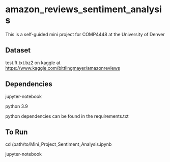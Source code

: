 # amazon_reviews_sentiment_analysis
This is a self-guided mini project for COMP4448 at the University of Denver

## Dataset
test.ft.txt.bz2 on kaggle at https://www.kaggle.com/bittlingmayer/amazonreviews

## Dependencies
jupyter-notebook

python 3.9

python dependencies can be found in the requirements.txt

## To Run
cd /path/to/Mini_Project_Sentiment_Analysis.ipynb

jupyter-notebook
